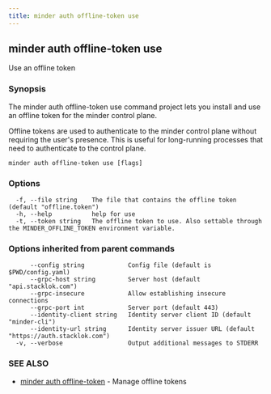 ```yaml
---
title: minder auth offline-token use
---
```

## minder auth offline-token use

Use an offline token

### Synopsis

The minder auth offline-token use command project lets you install and use an offline token
for the minder control plane.

Offline tokens are used to authenticate to the minder control plane without
requiring the user's presence. This is useful for long-running processes
that need to authenticate to the control plane.

```
minder auth offline-token use [flags]
```

### Options

```
  -f, --file string    The file that contains the offline token (default "offline.token")
  -h, --help           help for use
  -t, --token string   The offline token to use. Also settable through the MINDER_OFFLINE_TOKEN environment variable.
```

### Options inherited from parent commands

```
      --config string            Config file (default is $PWD/config.yaml)
      --grpc-host string         Server host (default "api.stacklok.com")
      --grpc-insecure            Allow establishing insecure connections
      --grpc-port int            Server port (default 443)
      --identity-client string   Identity server client ID (default "minder-cli")
      --identity-url string      Identity server issuer URL (default "https://auth.stacklok.com")
  -v, --verbose                  Output additional messages to STDERR
```

### SEE ALSO

* [minder auth offline-token](minder_auth_offline-token.md)	 - Manage offline tokens

